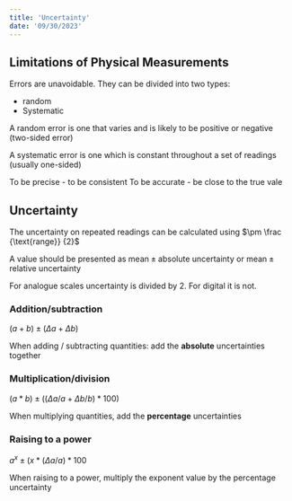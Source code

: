 ```yaml
---
title: 'Uncertainty'
date: '09/30/2023'
---
```

<!--ID: 1724603671321-->


## Limitations of Physical Measurements

Errors are unavoidable. They can be divided into two types:
- random
- Systematic

A random error is one that varies and is likely to be positive or negative (two-sided error)

A systematic error is one which is constant throughout a set of readings (usually one-sided)

To be precise - to be consistent
To be accurate - be close to the true vale


## Uncertainty

The uncertainty on repeated readings can be calculated using $\pm \frac {\text{range}} {2}$

A value should be presented as $\text{mean} \pm \text{absolute uncertainty}$ or $\text{mean} \pm \text{relative uncertainty}$

For analogue scales uncertainty is divided by 2. For digital it is not.

### Addition/subtraction

$(a+b)\pm(\Delta a + \Delta b)$

When adding / subtracting quantities: add the **absolute** uncertainties together

### Multiplication/division

$(a*b)\pm((\Delta a/a + \Delta b/b) * 100)$

When multiplying quantities, add the **percentage** uncertainties

### Raising to a power

$a^x \pm (x * (\Delta a/a)*100%)$

When raising to a power, multiply the exponent value by the percentage uncertainty


